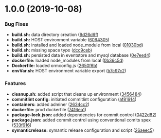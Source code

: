 # 1.0.0 (2019-10-08)


### Bug Fixes

* **build.sh:** data directory creation ([9d26d6f](https://github.com/0xb4lamx/nestjs-boilerplate-microservice/commit/9d26d6f))
* **build.sh:** HOST environment variable ([6064305](https://github.com/0xb4lamx/nestjs-boilerplate-microservice/commit/6064305))
* **build.sh:** installed and loaded node_module from local ([01030bd](https://github.com/0xb4lamx/nestjs-boilerplate-microservice/commit/01030bd))
* **build.sh:** missing space typo ([dcc9ceb](https://github.com/0xb4lamx/nestjs-boilerplate-microservice/commit/dcc9ceb))
* **build.sh:** persisted data in eventstore and mysql database ([0e7eed4](https://github.com/0xb4lamx/nestjs-boilerplate-microservice/commit/0e7eed4))
* **dockerfile:** loaded node_modules from local ([0b36c5d](https://github.com/0xb4lamx/nestjs-boilerplate-microservice/commit/0b36c5d))
* **Dockerfile:** loaded ormconfig.js ([2650f6b](https://github.com/0xb4lamx/nestjs-boilerplate-microservice/commit/2650f6b))
* **envVar.sh:** HOST environment variable export ([b7c97c2](https://github.com/0xb4lamx/nestjs-boilerplate-microservice/commit/b7c97c2))


### Features

* **cleanup.sh:** added script that cleans up environment ([3456484](https://github.com/0xb4lamx/nestjs-boilerplate-microservice/commit/3456484))
* **commitlint config:** initiated commitlint configuration ([af81914](https://github.com/0xb4lamx/nestjs-boilerplate-microservice/commit/af81914))
* **containers:** added adminer ([2634cc2](https://github.com/0xb4lamx/nestjs-boilerplate-microservice/commit/2634cc2))
* **dockerfile:** prod dockerfile ([7416ea1](https://github.com/0xb4lamx/nestjs-boilerplate-microservice/commit/7416ea1))
* **package-lock.json:** added dependencies for commit control ([0422d82](https://github.com/0xb4lamx/nestjs-boilerplate-microservice/commit/0422d82))
* **package.json:** added commit control using conventional comits spex ([533f916](https://github.com/0xb4lamx/nestjs-boilerplate-microservice/commit/533f916))
* **symanticrelease:** symantic release configuration and script ([26aeec5](https://github.com/0xb4lamx/nestjs-boilerplate-microservice/commit/26aeec5))
